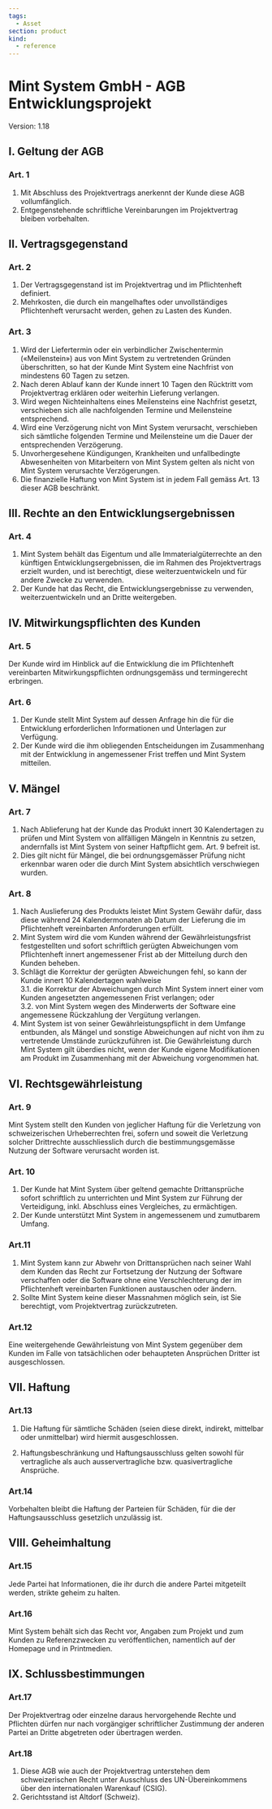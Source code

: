 ```yaml
---
tags:
  - Asset
section: product
kind:
  - reference
---
```

Mint System GmbH - AGB Entwicklungsprojekt
===
Version: 1.18

## I. Geltung der AGB  

### Art. 1

1. Mit Abschluss des Projektvertrags anerkennt der Kunde diese AGB vollumfänglich.
2. Entgegenstehende schriftliche Vereinbarungen im Projektvertrag bleiben vorbehalten.

## II. Vertragsgegenstand

### Art. 2

1. Der Vertragsgegenstand ist im Projektvertrag und im Pflichtenheft definiert.  
2. Mehrkosten, die durch ein mangelhaftes oder unvollständiges Pflichtenheft verursacht werden, gehen zu Lasten des Kunden.  

### Art. 3

1. Wird der Liefertermin oder ein verbindlicher Zwischentermin («Meilenstein») aus von Mint System zu vertretenden Gründen überschritten, so hat der Kunde Mint System eine Nachfrist von mindestens 60 Tagen zu setzen.
2. Nach deren Ablauf kann der Kunde innert 10 Tagen den Rücktritt vom Projektvertrag erklären oder weiterhin Lieferung verlangen.
3. Wird wegen Nichteinhaltens eines Meilensteins eine Nachfrist gesetzt, verschieben sich alle nachfolgenden Termine und Meilensteine entsprechend.
4. Wird eine Verzögerung nicht von Mint System verursacht, verschieben sich sämtliche folgenden Termine und Meilensteine um die Dauer der entsprechenden Verzögerung.
5. Unvorhergesehene Kündigungen, Krankheiten und unfallbedingte Abwesenheiten von Mitarbeitern von Mint System gelten als nicht von Mint System verursachte Verzögerungen.
6. Die finanzielle Haftung von Mint System ist in jedem Fall gemäss Art. 13 dieser AGB beschränkt.

## III. Rechte an den Entwicklungsergebnissen

### Art. 4

1. Mint System behält das Eigentum und alle Immaterialgüterrechte an den künftigen Entwicklungsergebnissen, die im Rahmen des Projektvertrags erzielt wurden, und ist berechtigt, diese weiterzuentwickeln und für andere Zwecke zu verwenden.
2. Der Kunde hat das Recht, die Entwicklungsergebnisse zu verwenden, weiterzuentwickeln und an Dritte weitergeben.

## IV. Mitwirkungspflichten des Kunden

### Art. 5  

Der Kunde wird im Hinblick auf die Entwicklung die im Pflichtenheft vereinbarten Mitwirkungspflichten ordnungsgemäss und termingerecht erbringen.

### Art. 6

1. Der Kunde stellt Mint System auf dessen Anfrage hin die für die Entwicklung erforderlichen Informationen und Unterlagen zur Verfügung.
2. Der Kunde wird die ihm obliegenden Entscheidungen im Zusammenhang mit der Entwicklung in angemessener Frist treffen und Mint System mitteilen.

## V. Mängel

### Art. 7

1. Nach Ablieferung hat der Kunde das Produkt innert 30 Kalendertagen zu prüfen und Mint System von allfälligen Mängeln in Kenntnis zu setzen, andernfalls ist Mint System von seiner Haftpflicht gem. Art. 9 befreit ist.
2. Dies gilt nicht für Mängel, die bei ordnungsgemässer Prüfung nicht erkennbar waren oder die durch Mint System absichtlich verschwiegen wurden.

### Art. 8

1. Nach Auslieferung des Produkts leistet Mint System Gewähr dafür, dass diese während 24 Kalendermonaten ab Datum der Lieferung die im Pflichtenheft vereinbarten Anforderungen erfüllt.
2. Mint System wird die vom Kunden während der Gewährleistungsfrist festgestellten und sofort schriftlich gerügten Abweichungen vom Pflichtenheft innert angemessener Frist ab der Mitteilung durch den Kunden beheben.
3. Schlägt die Korrektur der gerügten Abweichungen fehl, so kann der Kunde innert 10 Kalendertagen wahlweise  
3.1. die Korrektur der Abweichungen durch
Mint System innert einer vom Kunden angesetzten angemessenen Frist verlangen; oder  
3.2. von Mint System wegen des Minderwerts der Software eine angemessene Rückzahlung der Vergütung verlangen.
4. Mint System ist von seiner Gewährleistungspflicht in dem Umfange entbunden, als Mängel und sonstige Abweichungen auf nicht von ihm zu vertretende Umstände zurückzuführen ist. Die Gewährleistung durch Mint System gilt überdies nicht, wenn der Kunde eigene Modifikationen am Produkt im Zusammenhang mit der Abweichung vorgenommen hat.

## VI. Rechtsgewährleistung

### Art. 9

Mint System stellt den Kunden von jeglicher Haftung für die Verletzung von schweizerischen Urheberrechten frei, sofern und soweit die Verletzung solcher Drittrechte ausschliesslich durch die bestimmungsgemässe Nutzung der Software verursacht worden ist.

### Art. 10

1. Der Kunde hat Mint System über geltend gemachte Drittansprüche sofort schriftlich zu unterrichten und Mint System zur Führung der Verteidigung, inkl. Abschluss eines Vergleiches, zu ermächtigen.
2. Der Kunde unterstützt Mint System in angemessenem und zumutbarem Umfang.

### Art.11

1. Mint System kann zur Abwehr von Drittansprüchen nach seiner Wahl dem Kunden das Recht zur Fortsetzung der Nutzung der Software verschaffen oder die Software ohne eine Verschlechterung der im Pflichtenheft vereinbarten Funktionen austauschen oder ändern.
2. Sollte Mint System keine dieser Massnahmen möglich sein, ist Sie berechtigt, vom Projektvertrag zurückzutreten.

### Art.12

Eine weitergehende Gewährleistung von Mint System gegenüber dem Kunden im Falle von tatsächlichen oder behaupteten Ansprüchen Dritter ist ausgeschlossen.

## VII. Haftung

### Art.13

1. Die Haftung für sämtliche Schäden (seien diese direkt, indirekt, mittelbar oder unmittelbar) wird hiermit ausgeschlossen.

2. Haftungsbeschränkung und Haftungsausschluss gelten sowohl für vertragliche als auch ausservertragliche bzw. quasivertragliche Ansprüche.

### Art.14

Vorbehalten bleibt die Haftung der Parteien für Schäden, für die der Haftungsausschluss gesetzlich unzulässig ist.

## VIII. Geheimhaltung

### Art.15

Jede Partei hat Informationen, die ihr durch die andere Partei mitgeteilt werden, strikte geheim zu halten.

### Art.16

Mint System behält sich das Recht vor, Angaben zum Projekt und zum Kunden zu Referenzzwecken zu veröffentlichen, namentlich auf der Homepage und in Printmedien.

## IX. Schlussbestimmungen

### Art.17

Der Projektvertrag oder einzelne daraus hervorgehende Rechte und Pflichten dürfen nur nach vorgängiger schriftlicher Zustimmung der anderen Partei an Dritte abgetreten oder übertragen werden.

### Art.18

1. Diese AGB wie auch der Projektvertrag unterstehen dem schweizerischen Recht unter Ausschluss des UN-Übereinkommens über den internationalen Warenkauf (CSIG).
2. Gerichtsstand ist Altdorf (Schweiz).
